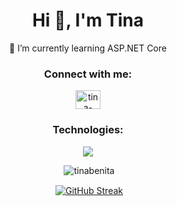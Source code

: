 <h1 align="center">Hi 👋, I'm Tina</h1>
<p align="center">🌱 I’m currently learning ASP.NET Core</p>

<h3 align="center">Connect with me:</h3>
<p align="center">
<a href="https://linkedin.com/in/tina-benita-rego" target="blank"><img align="center" src="https://raw.githubusercontent.com/rahuldkjain/github-profile-readme-generator/master/src/images/icons/Social/linked-in-alt.svg" alt="tina-benita-rego" height="30" width="40" /></a>
</p>

<h3 align="center">Technologies:</h3>
<p align="center">
  <a href="https://skillicons.dev">
    <img src="https://skillicons.dev/icons?i=cs,dotnet,js,html,css,mysql,postgres,selenium,git,postman,java,astro,bash,c,py,gitlab,visualstudio,vscode,ubuntu,windows&perline=5&theme=dark" />
  </a>
</p>

<p align="center">&nbsp;<img src="https://github-readme-stats.vercel.app/api/top-langs?username=tinabenita&show_icons=true&locale=en&layout=compact&theme=midnight-purple" alt="tinabenita" /></p> 

<p align="center">&nbsp;<a href="https://git.io/streak-stats"><img align="center" src="https://github-readme-streak-stats.herokuapp.com?user=tinabenita&theme=midnight-purple" alt="GitHub Streak" /></a></p>
